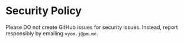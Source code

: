 # Security Policy

Please DO not create GitHub issues for security issues. Instead, report responsibly by emailing `vyom.j@pm.me`.
